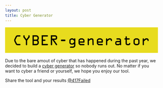 ```yaml
---
layout: post
title: Cyber Generator
---
```


![](images/cyber-generator.png)

Due to the bare amout of cyber that has happened during the past year, we decided to build a [cyber generator](https://417.wtf/cyber-generator/Cyber.html) so nobody runs out. No matter if you want to cyber a friend or yourself, we hope you enjoy our tool.

Share the tool and your results [@417Failed](https://twitter.com/417Failed)
